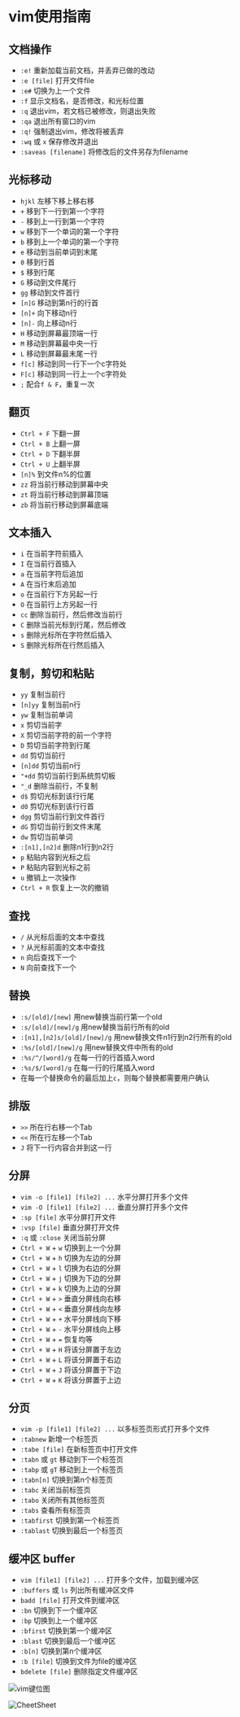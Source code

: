 # vim使用指南

## 文档操作

- `:e!` 重新加载当前文档，并丢弃已做的改动
- `:e [file]` 打开文件file
- `:e#` 切换为上一个文件
- `:f` 显示文档名，是否修改，和光标位置
- `:q` 退出vim，若文档已被修改，则退出失败
- `:qa` 退出所有窗口的vim
- `:q!` 强制退出vim，修改将被丢弃
- `:wq` 或 `x` 保存修改并退出
- `:saveas [filename]` 将修改后的文件另存为filename

## 光标移动

- `hjkl` 左移下移上移右移
- `+` 移到下一行到第一个字符
- `-` 移到上一行到第一个字符
- `w` 移到下一个单词的第一个字符
- `b` 移到上一个单词的第一个字符
- `e` 移动到当前单词到末尾
- `0` 移到行首
- `$` 移到行尾
- `G` 移动到文件尾行
- `gg` 移动到文件首行
- `[n]G` 移动到第n行的行首
- `[n]+` 向下移动n行
- `[n]-` 向上移动n行
- `H` 移动到屏幕最顶端一行
- `M` 移动到屏幕最中央一行
- `L` 移动到屏幕最末尾一行
- `f[c]` 移动到同一行下一个c字符处
- `F[c]` 移动到同一行上一个c字符处
- `;` 配合`f & F`，重复一次

## 翻页

- `Ctrl + F` 下翻一屏
- `Ctrl + B` 上翻一屏
- `Ctrl + D` 下翻半屏
- `Ctrl + U` 上翻半屏
- `[n]%` 到文件n%的位置
- `zz` 将当前行移动到屏幕中央
- `zt` 将当前行移动到屏幕顶端
- `zb` 将当前行移动到屏幕底端

## 文本插入

- `i` 在当前字符前插入
- `I` 在当前行首插入
- `a` 在当前字符后追加
- `A` 在当行末后追加
- `o` 在当前行下方另起一行
- `O` 在当前行上方另起一行
- `cc` 删除当前行，然后修改当前行
- `C` 删除当前光标到行尾，然后修改
- `s` 删除光标所在字符然后插入
- `S` 删除光标所在行然后插入

## 复制，剪切和粘贴

- `yy` 复制当前行
- `[n]yy` 复制当前n行
- `yw` 复制当前单词
- `x` 剪切当前字
- `X` 剪切当前字符的前一个字符
- `D` 剪切当前字符到行尾
- `dd` 剪切当前行
- `[n]dd` 剪切当前n行
- `"+dd` 剪切当前行到系统剪切板
- `"_d` 删除当前行，不复制
- `d$` 剪切光标到该行行尾
- `d0` 剪切光标到该行行首
- `dgg` 剪切当前行到文件首行
- `dG` 剪切当前行到文件末尾
- `dw` 剪切当前单词
- `:[n1],[n2]d` 删除n1行到n2行
- `p` 粘贴内容到光标之后
- `P` 粘贴内容到光标之前
- `u` 撤销上一次操作
- `Ctrl + R` 恢复上一次的撤销

## 查找

- `/` 从光标后面的文本中查找
- `?` 从光标前面的文本中查找
- `n` 向后查找下一个
- `N` 向前查找下一个

## 替换

- `:s/[old]/[new]` 用new替换当前行第一个old
- `:s/[old]/[new]/g` 用new替换当前行所有的old
- `:[n1],[n2]s/[old]/[new]/g` 用new替换文件n1行到n2行所有的old
- `:%s/[old]/[new]/g` 用new替换文件中所有的old
- `:%s/^/[word]/g` 在每一行的行首插入word
- `:%s/$/[word]/g` 在每一行的行尾插入word
- 在每一个替换命令的最后加上`c`，则每个替换都需要用户确认

## 排版

- `>>` 所在行右移一个Tab
- `<<` 所在行左移一个Tab
- `J` 将下一行内容合并到这一行

## 分屏

- `vim -o [file1] [file2] ...` 水平分屏打开多个文件
- `vim -O [file1] [file2] ...` 垂直分屏打开多个文件
- `:sp [file]` 水平分屏打开文件
- `:vsp [file]` 垂直分屏打开文件
- `:q` 或 `:close` 关闭当前分屏
- `Ctrl + W` + `w` 切换到上一个分屏
- `Ctrl + W` + `h` 切换为左边的分屏
- `Ctrl + W` + `l` 切换为右边的分屏
- `Ctrl + W` + `j` 切换为下边的分屏
- `Ctrl + W` + `k` 切换为上边的分屏
- `Ctrl + W` + `>` 垂直分屏线向右移
- `Ctrl + W` + `<` 垂直分屏线向左移
- `Ctrl + W` + `+` 水平分屏线向下移
- `Ctrl + W` + `-` 水平分屏线向上移
- `Ctrl + W` + `=` 恢复均等
- `Ctrl + W` + `H` 将该分屏置于左边
- `Ctrl + W` + `L` 将该分屏置于右边
- `Ctrl + W` + `J` 将该分屏置于下边
- `Ctrl + W` + `K` 将该分屏置于上边

## 分页

- `vim -p [file1] [file2] ...` 以多标签页形式打开多个文件
- `:tabnew` 新增一个标签页
- `:tabe [file]` 在新标签页中打开文件
- `:tabn` 或 `gt` 移动到下一个标签页
- `:tabp` 或 `gT` 移动到上一个标签页
- `:tabn[n]` 切换到第n个标签页
- `:tabc` 关闭当前标签页
- `:tabo` 关闭所有其他标签页
- `:tabs` 查看所有标签页
- `:tabfirst` 切换到第一个标签页
- `:tablast` 切换到最后一个标签页

## 缓冲区 buffer

- `vim [file1] [file2] ...` 打开多个文件，加载到缓冲区
- `:buffers` 或 `ls` 列出所有缓冲区文件
- `badd [file]` 打开文件到缓冲区
- `:bn` 切换到下一个缓冲区
- `:bp` 切换到上一个缓冲区
- `:bfirst` 切换到第一个缓冲区
- `:blast` 切换到最后一个缓冲区
- `:b[n]` 切换到第n个缓冲区
- `:b [file]` 切换到文件为file的缓冲区
- `bdelete [file]` 删除指定文件缓冲区

![vim键位图](../pics/vim_keyboard.png)

![CheetSheet](../pics/Vim_cheat_sheet.png)
